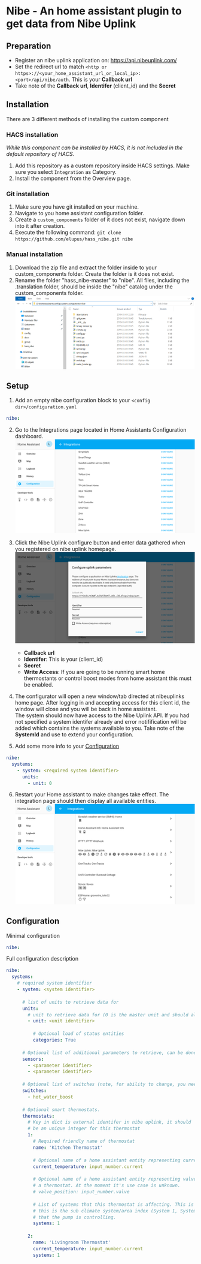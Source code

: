 # Nibe - An home assistant plugin to get data from Nibe Uplink

## Preparation

- Register an nibe uplink application on: https://api.nibeuplink.com/
- Set the redirect url to match `<http or https>://<your_home_assistant_url_or_local_ip>:<port>/api/nibe/auth`. This is your **Callback url**
- Take note of the **Callback url**, **Identifer** (client_id) and the **Secret**

## Installation

There are 3 different methods of installing the custom component

### HACS installation

_While this component can be installed by HACS, it is not included in the default repository of HACS._

1. Add this repository as a custom repository inside HACS settings. Make sure you select `Integration` as Category.
2. Install the component from the Overview page.

### Git installation

1. Make sure you have git installed on your machine.
2. Navigate to you home assistant configuration folder.
3. Create a `custom_components` folder of it does not exist, navigate down into it after creation.
4. Execute the following command: `git clone https://github.com/elupus/hass_nibe.git nibe`

### Manual installation

1. Download the zip file and extract the folder inside to your custom_components folder. Create the folder is it does not exist.
2. Rename the folder "hass_nibe-master" to "nibe". All files, including the .translation folder, should be inside the "nibe" catalog under the custom_components folder.
   ![Windows Folder](./docs/nibe_files_windows.png)

## Setup

1. Add an empty nibe configuration block to your `<config dir>/configuration.yaml`

```yaml
nibe:
```

2. Go to the Integrations page located in Home Assistants Configuration dashboard. ![Integrations page](./docs/integrations.png)

3. Click the Nibe Uplink configure button and enter data gathered when you registered on nibe uplink homepage. ![Configure uplink parameters](./docs/nibe_config.png)

   - **Callback url**
   - **Identifer**: This is your (client_id)
   - **Secret**
   - **Write Access**: If you are going to be running smart home thermostants or control boost modes from home assistant this must be enabled.

4. The configurator will open a new window/tab directed at nibeuplinks home page. After logging in and accepting access for this client id, the window will close and you will be back in home assistant.<br>
   The system should now have access to the Nibe Uplink API. If you had not specified a system identifer already and error notifification will be added which contains the systems available to you. Take note of the **SystemId** and use to extend your configuration.

5. Add some more info to your [Configuration](README.md#configuration)

```yaml
nibe:
  systems:
    - system: <required system identifier>
      units:
        - unit: 0
```

6. Restart your Home assistant to make changes take effect.
   The integration page should then display all available entities.
   ![Integration page example](./docs/nibe_integration.png)

## Configuration

Minimal configuration

```yaml
nibe:
```

Full configuration description

```yaml
nibe:
  systems:
    # required system identifier
    - system: <system identifier>

      # list of units to retrieve data for
      units:
        # unit to retrieve data for (0 is the master unit and should always exist)
        - unit: <unit identifier>

          # Optional load of status entities
          categories: True

      # Optional list of additional parameters to retrieve, can be done here or on the sensor platform.
      sensors:
        - <parameter identifier>
        - <parameter identifier>

      # Optional list of switches (note, for ability to change, you need to use writeaccess and have payed license).
      switches:
        - hot_water_boost

      # Optional smart thermostats.
      thermostats:
        # Key in dict is external identifer in nibe uplink, it should
        # be an unique integer for this thermostat
        1:
          # Required friendly name of thermostat
          name: 'Kitchen Thermostat'

          # Optional name of a home assistant entity representing current temperature
          current_temperature: input_number.current

          # Optional name of a home assistant entity representing valve position of
          # a thermostat. At the moment it's use case is unknown.
          # valve_position: input_number.valve

          # List of systems that this thermostat is affecting. This is
          # this is the sub climate system/area index (System 1, System 2, ..)
          # that the pump is controlling.
          systems: 1

        2:
          name: 'Livingroom Thermostat'
          current_temperature: input_number.current
          systems: 1
```

